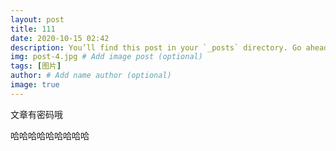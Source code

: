 ```yaml
---
layout: post
title: 111
date: 2020-10-15 02:42
description: You’ll find this post in your `_posts` directory. Go ahead and edit it and re-build the site to see your changes.
img: post-4.jpg # Add image post (optional)
tags: [图片]
author: # Add name author (optional)
image: true
---
```

文章有密码哦
<script language = JavaScript>

function password() {

var testV = 1;

var pass1 = prompt('请输入密码:', '');

while (testV < 3) {

if (!pass1) history.go(-1);

if (pass1 == "123456") {

alert('密码正确!');

break;

}

testV += -1;

var pass1 = prompt('密码错误!请重新输入:');

}

if (pass1 != "password" & testV == 3) history.go(-1);

return " ";

}

document.write(password());

</script>
哈哈哈哈哈哈哈哈哈

